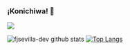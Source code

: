 ### ¡Konichiwa! 👋
![](https://komarev.com/ghpvc/?username=fjsevilla-dev)

![fjsevilla-dev github stats](https://github-readme-stats.vercel.app/api?username=fjsevilla-dev&show_icons=true&title_color=48bbc7&bg_color=000000&icon_color=800080&text_color=ffa500)
[![Top Langs](https://github-readme-stats.vercel.app/api/top-langs/?username=fjsevilla-dev&&title_color=48bbc7&bg_color=000000&icon_color=800080&text_color=ffa500)](https://github.com/fjsevilla-dev/github-readme-stats)

